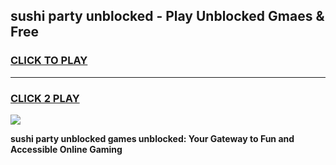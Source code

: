 
## sushi party unblocked - Play Unblocked Gmaes & Free
<h3>
<a href="https://news.freeplayer.one?title=sushi_party_unblocked&ref=23F">CLICK TO PLAY</a></h3>
<hr>

<h3>
<a href="https://news.freeplayer.one?title=sushi_party_unblocked&ref=23F">CLICK 2 PLAY</a>
  
</h3>

<a href="https://news.freeplayer.one?title=sushi_party_unblocked&ref=23F/"><img src="https://clearcache.store/games.png"></a>


**sushi party unblocked games unblocked: Your Gateway to Fun and Accessible Online Gaming**

